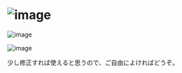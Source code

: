 # ![image](https://user-images.githubusercontent.com/57295201/85081749-d538b500-b207-11ea-8296-f1fb0607f873.png)


![image](https://user-images.githubusercontent.com/57295201/85081858-2ba5f380-b208-11ea-92f5-e61da1f2be7e.png)

![image](https://user-images.githubusercontent.com/57295201/85081964-7a538d80-b208-11ea-976e-01f48d05650a.png)

少し修正すれば使えると思うので、ご自由によければどうぞ。
